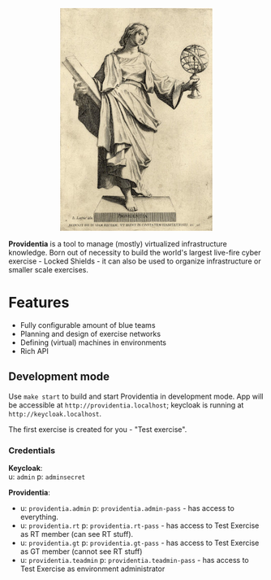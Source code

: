 <div align="center">

![Providentia image](/app/assets/images/providentia.jpg)

</div>

**Providentia** is a tool to manage (mostly) virtualized infrastructure knowledge. Born out of necessity to build the world's largest live-fire cyber exercise - Locked Shields - it can also be used to organize infrastructure or smaller scale exercises.

# Features

- Fully configurable amount of blue teams
- Planning and design of exercise networks
- Defining (virtual) machines in environments
- Rich API

## Development mode

Use `make start` to build and start Providentia in development mode. App will be accessible at `http://providentia.localhost`; keycloak is running at `http://keycloak.localhost`.

The first exercise is created for you - "Test exercise".

### Credentials

**Keycloak**:\
u: `admin` p: `adminsecret`

**Providentia**:

- u: `providentia.admin` p: `providentia.admin-pass` - has access to everything.
- u: `providentia.rt` p: `providentia.rt-pass` - has access to Test Exercise as RT member (can see RT stuff).
- u: `providentia.gt` p: `providentia.gt-pass` - has access to Test Exercise as GT member (cannot see RT stuff)
- u: `providentia.teadmin` p: `providentia.teadmin-pass` - has access to Test Exercise as environment administrator
